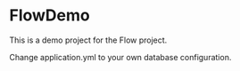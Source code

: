 # FlowDemo
This is a demo project for the Flow project.

Change application.yml to your own database configuration.